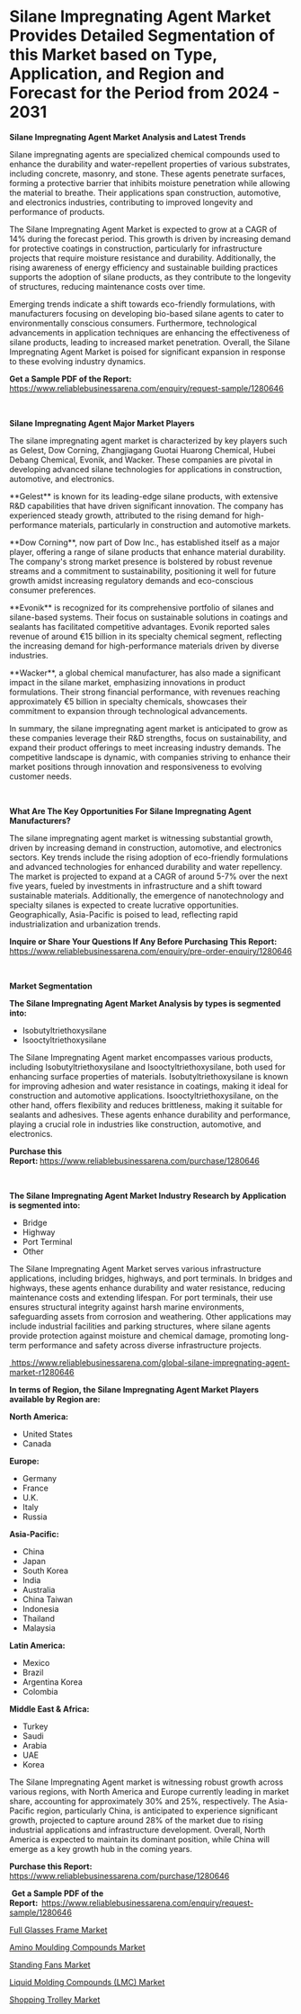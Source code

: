 <p><h1>Silane Impregnating Agent Market Provides Detailed Segmentation of this Market based on Type, Application, and Region and Forecast for the Period from 2024 - 2031</h1></p><p><strong>Silane Impregnating Agent Market Analysis and Latest Trends</strong></p>
<p><p>Silane impregnating agents are specialized chemical compounds used to enhance the durability and water-repellent properties of various substrates, including concrete, masonry, and stone. These agents penetrate surfaces, forming a protective barrier that inhibits moisture penetration while allowing the material to breathe. Their applications span construction, automotive, and electronics industries, contributing to improved longevity and performance of products.</p><p>The Silane Impregnating Agent Market is expected to grow at a CAGR of 14% during the forecast period. This growth is driven by increasing demand for protective coatings in construction, particularly for infrastructure projects that require moisture resistance and durability. Additionally, the rising awareness of energy efficiency and sustainable building practices supports the adoption of silane products, as they contribute to the longevity of structures, reducing maintenance costs over time.</p><p>Emerging trends indicate a shift towards eco-friendly formulations, with manufacturers focusing on developing bio-based silane agents to cater to environmentally conscious consumers. Furthermore, technological advancements in application techniques are enhancing the effectiveness of silane products, leading to increased market penetration. Overall, the Silane Impregnating Agent Market is poised for significant expansion in response to these evolving industry dynamics.</p></p>
<p><strong>Get a Sample PDF of the Report:&nbsp;</strong> <a href="https://www.reliablebusinessarena.com/enquiry/request-sample/1280646?utm_campaign=1172&utm_medium=2&utm_source=Github&utm_content=ia&utm_term=30092024&utm_id=silane-impregnating-agent">https://www.reliablebusinessarena.com/enquiry/request-sample/1280646</a></p>
<p>&nbsp;</p>
<p><strong>Silane Impregnating Agent Major Market Players</strong></p>
<p><p>The silane impregnating agent market is characterized by key players such as Gelest, Dow Corning, Zhangjiagang Guotai Huarong Chemical, Hubei Debang Chemical, Evonik, and Wacker. These companies are pivotal in developing advanced silane technologies for applications in construction, automotive, and electronics.</p><p>**Gelest** is known for its leading-edge silane products, with extensive R&D capabilities that have driven significant innovation. The company has experienced steady growth, attributed to the rising demand for high-performance materials, particularly in construction and automotive markets. </p><p>**Dow Corning**, now part of Dow Inc., has established itself as a major player, offering a range of silane products that enhance material durability. The company's strong market presence is bolstered by robust revenue streams and a commitment to sustainability, positioning it well for future growth amidst increasing regulatory demands and eco-conscious consumer preferences.</p><p>**Evonik** is recognized for its comprehensive portfolio of silanes and silane-based systems. Their focus on sustainable solutions in coatings and sealants has facilitated competitive advantages. Evonik reported sales revenue of around €15 billion in its specialty chemical segment, reflecting the increasing demand for high-performance materials driven by diverse industries. </p><p>**Wacker**, a global chemical manufacturer, has also made a significant impact in the silane market, emphasizing innovations in product formulations. Their strong financial performance, with revenues reaching approximately €5 billion in specialty chemicals, showcases their commitment to expansion through technological advancements.</p><p>In summary, the silane impregnating agent market is anticipated to grow as these companies leverage their R&D strengths, focus on sustainability, and expand their product offerings to meet increasing industry demands. The competitive landscape is dynamic, with companies striving to enhance their market positions through innovation and responsiveness to evolving customer needs.</p></p>
<p>&nbsp;</p>
<p><strong>What Are The Key Opportunities For Silane Impregnating Agent Manufacturers?</strong></p>
<p><p>The silane impregnating agent market is witnessing substantial growth, driven by increasing demand in construction, automotive, and electronics sectors. Key trends include the rising adoption of eco-friendly formulations and advanced technologies for enhanced durability and water repellency. The market is projected to expand at a CAGR of around 5-7% over the next five years, fueled by investments in infrastructure and a shift toward sustainable materials. Additionally, the emergence of nanotechnology and specialty silanes is expected to create lucrative opportunities. Geographically, Asia-Pacific is poised to lead, reflecting rapid industrialization and urbanization trends.</p></p>
<p><strong>Inquire or Share Your Questions If Any Before Purchasing This Report:</strong> <a href="https://www.reliablebusinessarena.com/enquiry/pre-order-enquiry/1280646?utm_campaign=1172&utm_medium=2&utm_source=Github&utm_content=ia&utm_term=30092024&utm_id=silane-impregnating-agent">https://www.reliablebusinessarena.com/enquiry/pre-order-enquiry/1280646</a></p>
<p>&nbsp;</p>
<p><strong>Market Segmentation</strong></p>
<p><strong>The Silane Impregnating Agent Market Analysis by types is segmented into:</strong></p>
<p><ul><li>Isobutyltriethoxysilane</li><li>Isooctyltriethoxysilane</li></ul></p>
<p><p>The Silane Impregnating Agent market encompasses various products, including Isobutyltriethoxysilane and Isooctyltriethoxysilane, both used for enhancing surface properties of materials. Isobutyltriethoxysilane is known for improving adhesion and water resistance in coatings, making it ideal for construction and automotive applications. Isooctyltriethoxysilane, on the other hand, offers flexibility and reduces brittleness, making it suitable for sealants and adhesives. These agents enhance durability and performance, playing a crucial role in industries like construction, automotive, and electronics.</p></p>
<p><strong>Purchase this Report:&nbsp;</strong><a href="https://www.reliablebusinessarena.com/purchase/1280646?utm_campaign=1172&utm_medium=2&utm_source=Github&utm_content=ia&utm_term=30092024&utm_id=silane-impregnating-agent">https://www.reliablebusinessarena.com/purchase/1280646</a></p>
<p>&nbsp;</p>
<p><strong>The Silane Impregnating Agent Market Industry Research by Application is segmented into:</strong></p>
<p><ul><li>Bridge</li><li>Highway</li><li>Port Terminal</li><li>Other</li></ul></p>
<p><p>The Silane Impregnating Agent Market serves various infrastructure applications, including bridges, highways, and port terminals. In bridges and highways, these agents enhance durability and water resistance, reducing maintenance costs and extending lifespan. For port terminals, their use ensures structural integrity against harsh marine environments, safeguarding assets from corrosion and weathering. Other applications may include industrial facilities and parking structures, where silane agents provide protection against moisture and chemical damage, promoting long-term performance and safety across diverse infrastructure projects.</p></p>
<p><a href="https://www.reliablebusinessarena.com/global-silane-impregnating-agent-market-r1280646?utm_campaign=1172&utm_medium=2&utm_source=Github&utm_content=ia&utm_term=30092024&utm_id=silane-impregnating-agent">&nbsp;https://www.reliablebusinessarena.com/global-silane-impregnating-agent-market-r1280646</a></p>
<p><strong>In terms of Region, the Silane Impregnating Agent Market Players available by Region are:</strong></p>
<p>
    <p> <strong> North America: </strong>
        <ul>
            <li>United States</li>
            <li>Canada</li>
        </ul>
        </p> 
    <p> <strong> Europe: </strong>
        <ul>
            <li>Germany</li>
            <li>France</li>
            <li>U.K.</li>
            <li>Italy</li>
            <li>Russia</li>
        </ul>
        </p> 
    <p> <strong> Asia-Pacific: </strong>
        <ul>
            <li>China</li>
            <li>Japan</li>
            <li>South Korea</li>
            <li>India</li>
            <li>Australia</li>
            <li>China Taiwan</li>
            <li>Indonesia</li>
            <li>Thailand</li>
            <li>Malaysia</li>
        </ul>
        </p> 
    <p> <strong> Latin America: </strong>
        <ul>
            <li>Mexico</li>
            <li>Brazil</li>
            <li>Argentina Korea</li>
            <li>Colombia</li>
        </ul>
        </p> 
    <p> <strong> Middle East & Africa: </strong>
        <ul>
            <li>Turkey</li>
            <li>Saudi</li>
            <li>Arabia</li>
            <li>UAE</li>
            <li>Korea</li>
        </ul>
    </p>
    </p>
<p><p>The Silane Impregnating Agent market is witnessing robust growth across various regions, with North America and Europe currently leading in market share, accounting for approximately 30% and 25%, respectively. The Asia-Pacific region, particularly China, is anticipated to experience significant growth, projected to capture around 28% of the market due to rising industrial applications and infrastructure development. Overall, North America is expected to maintain its dominant position, while China will emerge as a key growth hub in the coming years.</p></p>
<p><strong>Purchase this Report: </strong><a href="https://www.reliablebusinessarena.com/purchase/1280646?utm_campaign=1172&utm_medium=2&utm_source=Github&utm_content=ia&utm_term=30092024&utm_id=silane-impregnating-agent">https://www.reliablebusinessarena.com/purchase/1280646</a></p>
<p>&nbsp;<strong>Get a Sample PDF of the Report:&nbsp;&nbsp;</strong><a href="https://www.reliablebusinessarena.com/enquiry/request-sample/1280646?utm_campaign=1172&utm_medium=2&utm_source=Github&utm_content=ia&utm_term=30092024&utm_id=silane-impregnating-agent">https://www.reliablebusinessarena.com/enquiry/request-sample/1280646</a></p>
<p><strong></strong></p>
<p><p><a href="https://github.com/julyju69/Market-Research-Report-List-5/blob/main/full-glasses-frame-market.md?utm_campaign=1172&utm_medium=2&utm_source=Github&utm_content=ia&utm_term=30092024&utm_id=silane-impregnating-agent">Full Glasses Frame Market</a></p><p><a href="https://issuu.com/reportprime-2/docs/amino-moulding-compounds-market-siz_0e77eceb75afd4?utm_campaign=1172&utm_medium=2&utm_source=Github&utm_content=ia&utm_term=30092024&utm_id=silane-impregnating-agent">Amino Moulding Compounds Market</a></p><p><a href="https://www.linkedin.com/pulse/standing-fans-market-size-share-analysis-growth-trends-forecasts-bssxe?utm_campaign=1172&utm_medium=2&utm_source=Github&utm_content=ia&utm_term=30092024&utm_id=silane-impregnating-agent">Standing Fans Market</a></p><p><a href="https://issuu.com/reportprime-2/docs/liquid-molding-compounds-lmc-market_ea0e879deceb54?utm_campaign=1172&utm_medium=2&utm_source=Github&utm_content=ia&utm_term=30092024&utm_id=silane-impregnating-agent">Liquid Molding Compounds (LMC) Market</a></p><p><a href="https://www.linkedin.com/pulse/shopping-trolley-market-evolution-global-trends-regional-d7yic?utm_campaign=1172&utm_medium=2&utm_source=Github&utm_content=ia&utm_term=30092024&utm_id=silane-impregnating-agent">Shopping Trolley Market</a></p></p>